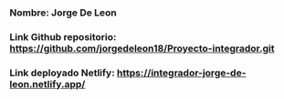 ### Nombre: Jorge De Leon

### Link Github repositorio: https://github.com/jorgedeleon18/Proyecto-integrador.git

### Link deployado Netlify: https://integrador-jorge-de-leon.netlify.app/